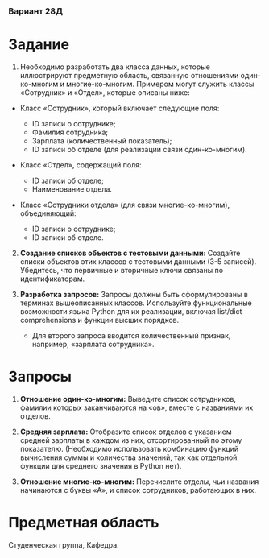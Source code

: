 ### Вариант 28Д
# Задание
  1. Необходимо разработать два класса данных, которые иллюстрируют предметную область, связанную отношениями один-ко-многим и многие-ко-многим. Примером могут служить классы «Сотрудник» и «Отдел», которые описаны ниже:
   
   - Класс «Сотрудник», который включает следующие поля:
     - ID записи о сотруднике;
     - Фамилия сотрудника;
     - Зарплата (количественный показатель);
     - ID записи об отделе (для реализации связи один-ко-многим).
   
   - Класс «Отдел», содержащий поля:
     - ID записи об отделе;
     - Наименование отдела.
   
   - Класс «Сотрудники отдела» (для связи многие-ко-многим), объединяющий:
     - ID записи о сотруднике;
     - ID записи об отделе.

2. **Создание списков объектов с тестовыми данными:**
   Создайте списки объектов этих классов с тестовыми данными (3-5 записей). Убедитесь, что первичные и вторичные ключи связаны по идентификаторам.

3. **Разработка запросов:**
   Запросы должны быть сформулированы в терминах вышеописанных классов. Используйте функциональные возможности языка Python для их реализации, включая list/dict comprehensions и функции высших порядков.
   
   - Для второго запроса вводится количественный признак, например, «зарплата сотрудника».

# Запросы
1. **Отношение один-ко-многим:**
   Выведите список сотрудников, фамилии которых заканчиваются на «ов», вместе с названиями их отделов.

2. **Средняя зарплата:**
   Отобразите список отделов с указанием средней зарплаты в каждом из них, отсортированный по этому показателю. (Необходимо использовать комбинацию функций вычисления суммы и количества значений, так как отдельной функции для среднего значения в Python нет).

3. **Отношение многие-ко-многим:**
   Перечислите отделы, чьи названия начинаются с буквы «А», и список сотрудников, работающих в них.

# Предметная область
Студенческая группа, Кафедра.
